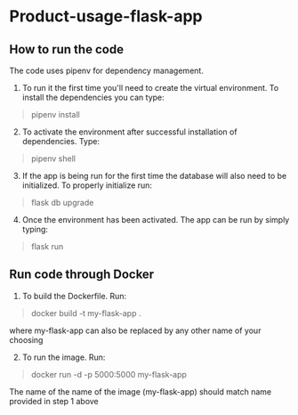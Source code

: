 # Product-usage-flask-app

## How to run the code
The code uses pipenv for dependency management.

1. To run it the first time you'll need to create the virtual environment. To install the dependencies you can type:
> pipenv install

2. To activate the environment after successful installation of dependencies. Type:
> pipenv shell

3. If the app is being run for the first time the database will also need to be initialized. To properly initialize run:

> flask db upgrade

4. Once the environment has been activated. The app can be run by simply typing:
> flask run


## Run code through Docker
1. To build the Dockerfile. Run:
> docker build -t my-flask-app .

where my-flask-app can also be replaced by any other name of your choosing

2. To run the image. Run:
> docker run -d -p 5000:5000 my-flask-app

The name of the name of the image (my-flask-app) should match name provided in step 1 above
